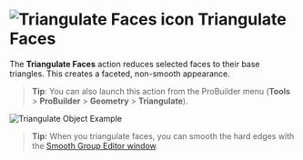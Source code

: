 # ![Triangulate Faces icon](images/icons/Face_Triangulate.png) Triangulate Faces

The __Triangulate Faces__ action reduces selected faces to their base triangles. This creates a faceted, non-smooth appearance. 

> **Tip**: You can also launch this action from the ProBuilder menu (**Tools** > **ProBuilder** > **Geometry** > **Triangulate**).

![Triangulate Object Example](images/TriangulateObject_Example.png)

> **Tip:** When you triangulate faces, you can smooth the hard edges with the [Smooth Group Editor window](smoothing-groups.md).
